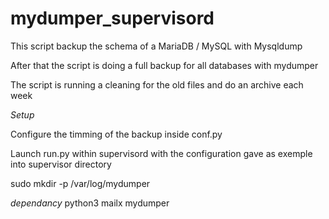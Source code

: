 # mydumper_supervisord

This script backup the schema of a MariaDB / MySQL with Mysqldump

After that the script is doing a full backup for all databases with mydumper

The script is running a cleaning for the old files and do an archive each week

*Setup*

Configure the timming of the backup inside conf.py

Launch run.py within supervisord with the configuration gave as exemple into supervisor directory

sudo mkdir -p /var/log/mydumper

*dependancy*
python3
mailx
mydumper
